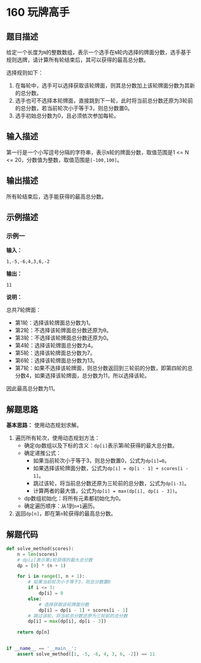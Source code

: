 # 160 玩牌高手

## 题目描述

给定一个长度为`N`的整数数组，表示一个选手在`N`轮内选择的牌面分数，选手基于规则选牌，请计算所有轮结束后，其可以获得的最高总分数。

选择规则如下：
1. 在每轮中，选手可以选择获取该轮牌面，则其总分数加上该轮牌面分数为其新的总分数。 
2. 选手也可不选择本轮牌面，直接跳到下一轮，此时将当前总分数还原为3轮前的总分数，若当前轮次小于等于3，则总分数置0。
3. 选手初始总分数为0，且必须依次参加每轮。

## 输入描述

第一行是一个小写逗号分隔的字符串，表示`N`轮的牌面分数，取值范围是1 <= N <= 20，分数值为整数，取值范围是`[-100,100]`。 

## 输出描述

所有轮结束后，选手能获得的最高总分数。

## 示例描述

### 示例一

**输入：**

```text
1,-5,-6,4,3,6,-2
```

**输出：**

```text
11
```

**说明：**

总共7轮牌面：
- 第1轮：选择该轮牌面总分数为1。
- 第2轮：不选择该轮牌面总分数还原为θ。
- 第3轮：不选择该轮牌面总分数还原为0。
- 第4轮：选择该轮牌面总分数为4。
- 第5轮：选择该轮牌面总分数为7。
- 第6轮：选择该轮牌面总分数为13。
- 第7轮：如果不选择该轮牌面，则总分数返回到三轮前的分数，即第四轮的总分数4，如果选择该轮牌面，总分数为11，所以选择该轮。
  
因此最高总分数为11。

## 解题思路

**基本思路：** 使用动态规划求解。

1. 遍历所有轮次，使用动态规划方法：
    - 确定dp数组以及下标的含义：`dp[i]`表示第i轮获得的最大总分数。
    - 确定递推公式：
       - 如果当前轮次小于等于3，则总分数置0，公式为`dp[i]=0`。
       - 如果选择该轮牌面分数，公式为`dp[i] = dp[i - 1] + scores[i - 1]`。
       - 跳过该轮，将当前总分数还原为三轮前的总分数，公式为`dp[i-3]`。
       - 计算两者的最大值，公式为`dp[i] = max(dp[i], dp[i - 3])`。
    - dp数组初始化：将所有元素都初始化为0。
    - 确定遍历顺序：从1到`n+1`遍历。
2. 返回`dp[n]`，即在第`n`轮获得的最高总分数。   

## 解题代码

```python
def solve_method(scores):
    n = len(scores)
    # dp[i]表示第i轮获得的最大总分数
    dp = [0] * (n + 1)

    for i in range(1, n + 1):
        # 如果当前轮次小于等于3，则总分数置0
        if i <= 3:
            dp[i] = 0
        else:
            # 选择获取该轮牌面分数
            dp[i] = dp[i - 1] + scores[i - 1]
        # 跳过该轮，将当前总分数还原为三轮前的总分数
        dp[i] = max(dp[i], dp[i - 3])

    return dp[n]


if __name__ == '__main__':
    assert solve_method([1, -5, -6, 4, 3, 6, -2]) == 11
```

